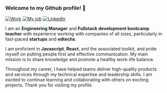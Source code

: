 ### Welcome to my Github profile! 👋

[![Work](https://img.shields.io/badge/Working%20At-DOT%20Digital%20Group-blue?style=flat-square&logo=microgenetics&logoColor=white)](https://dotgroup.com.br/en/)
[![My job](https://img.shields.io/badge/Teacher%20At-TERA-blue?style=flat-square&logo=microgenetics&logoColor=lightgrey)](https://somostera.com/)
[![LinkedIn](https://img.shields.io/badge/LinkedIn-Tetsuo%20Matsumura-informational?style=flat-square&logo=linkedin&logoColor=white)](https://www.linkedin.com/in/tetsuo-matsumura-b7851b5b/)

I am an **Engineering Manager** and **Fullstack development bootcamp teacher** with experience working with companies of all sizes, particularly in fast-paced **startups** and **edtechs**.

I am proficient in **Javascript**, **React**, and the associated toolkit, and pride myself on putting people first and effective communication. My main mission is to share knowledge and promote a healthy work-life balance.

Throughout my career, I have helped teams deliver high-quality products and services through my technical expertise and leadership skills. I am excited to continue learning and collaborating with others on exciting projects. Thank you for visiting my profile.
